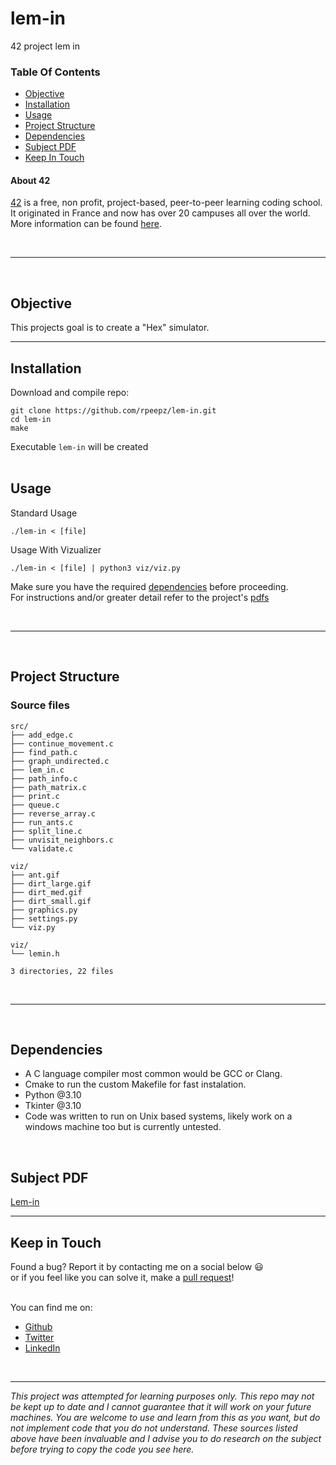 # lem-in
42 project lem in

### Table Of Contents
* [Objective](#objective)
* [Installation](#installation)
* [Usage](#usage)
* [Project Structure](#project-structure)
* [Dependencies](#dependencies)
* [Subject PDF](#subject-pdf)
* [Keep In Touch](#keep-in-touch)

#### About 42  
[42][42] is a free, non profit, project-based, peer-to-peer learning coding school. It originated in France and now has over 20 campuses all over the world. More information can be found [here][42].

<br>

---

<br>


## Objective  
This projects goal is to create a "Hex" simulator.

---  


## Installation
Download and compile repo:  
``` 
git clone https://github.com/rpeepz/lem-in.git  
cd lem-in  
make  
```  
Executable `lem-in` will be created  
<br>


## Usage  
Standard Usage
```
./lem-in < [file]  
```
Usage With Vizualizer
```
./lem-in < [file] | python3 viz/viz.py
```
Make sure you have the required [dependencies](#dependencies) before proceeding.  
For instructions and/or greater detail refer to the project's [pdfs](#subject-pdf)  

<br>

---  

<br>

## Project Structure

### Source files

```
src/
├── add_edge.c
├── continue_movement.c
├── find_path.c
├── graph_undirected.c
├── lem_in.c
├── path_info.c
├── path_matrix.c
├── print.c
├── queue.c
├── reverse_array.c
├── run_ants.c
├── split_line.c
├── unvisit_neighbors.c
└── validate.c

viz/
├── ant.gif
├── dirt_large.gif
├── dirt_med.gif
├── dirt_small.gif
├── graphics.py
├── settings.py
└── viz.py

viz/
└── lemin.h

3 directories, 22 files
```

<br>

--- 

<br>

## Dependencies  
* A C language compiler most common would be GCC or Clang.
* Cmake to run the custom Makefile for fast instalation.
* Python @3.10
* Tkinter @3.10
* Code was written to run on Unix based systems, likely work on a windows machine too but is currently untested.

<br>

## Subject PDF
[Lem-in][pdf1]  

---  

## Keep in Touch  
Found a bug? Report it by contacting me on a social below  😃  
or if you feel like you can solve it, make a [pull request]!  
<br>  

You can find me on:
* [Github](https://github.com/rpeepz)  
* [Twitter](https://twitter.com/papagna94) 
* [LinkedIn](https://www.linkedin.com/in/rpapagna-510) 
<!-- * [Medium](https://medium.com/@themichaelbrave)  -->
<!-- * [Home] -->

<br>

---

_This project was attempted for learning purposes only. This repo may not be kept up to date and I cannot guarantee that it will work on your future machines. You are welcome to use and learn from this as you want, but do not implement code that you do not understand. These sources listed above have been invaluable and I advise you to do research on the subject before trying to copy the code you see here._

[42]: http://42.us.org "42 USA"
[pdf1]:  https://github.com/rpeepz/lem-in/blob/main/Lem-in.en.pdf "Lem-in"
[pull request]: https://github.com/rpeepz/lem-in/pulls "pull away"
